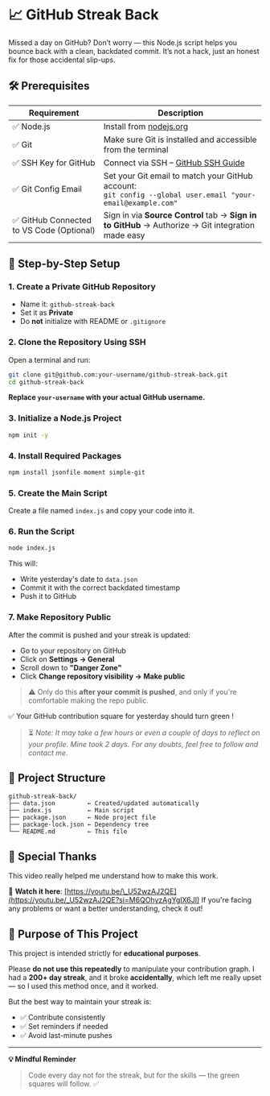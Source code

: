 # 📈 GitHub Streak Back

Missed a day on GitHub? Don’t worry — this Node.js script helps you bounce back with a clean, backdated commit. It’s not a hack, just an honest fix for those accidental slip-ups.


## 🛠️ Prerequisites

| Requirement                              | Description                                                                                                   |
| ---------------------------------------- | ------------------------------------------------------------------------------------------------------------- |
| ✅ Node.js                                | Install from [nodejs.org](https://nodejs.org/)                                                                |
| ✅ Git                                    | Make sure Git is installed and accessible from the terminal                                                   |
| ✅ SSH Key for GitHub                     | Connect via SSH – [GitHub SSH Guide](https://docs.github.com/en/authentication/connecting-to-github-with-ssh) |
| ✅ Git Config Email                       | Set your Git email to match your GitHub account:<br>`git config --global user.email "your-email@example.com"` |
| ✅ GitHub Connected to VS Code (Optional) | Sign in via **Source Control** tab → **Sign in to GitHub** → Authorize → Git integration made easy            |


## 🔧 Step-by-Step Setup

### 1. **Create a Private GitHub Repository**

* Name it: `github-streak-back`
* Set it as **Private**
* Do **not** initialize with README or `.gitignore`


### 2. **Clone the Repository Using SSH**

Open a terminal and run:

```bash
git clone git@github.com:your-username/github-streak-back.git
cd github-streak-back
```

**Replace `your-username` with your actual GitHub username.**


### 3. **Initialize a Node.js Project**

```bash
npm init -y
```

### 4. **Install Required Packages**

```bash
npm install jsonfile moment simple-git
```

### 5. **Create the Main Script**

Create a file named `index.js` and copy your code into it.


### 6. **Run the Script**

```bash
node index.js
```

This will:

* Write yesterday's date to `data.json`
* Commit it with the correct backdated timestamp
* Push it to GitHub

### 7. **Make Repository Public**

After the commit is pushed and your streak is updated:

* Go to your repository on GitHub
* Click on **Settings → General**
* Scroll down to **"Danger Zone"**
* Click **Change repository visibility → Make public**

> ⚠️ Only do this **after your commit is pushed**, and only if you're comfortable making the repo public.


✅ Your GitHub contribution square for yesterday should turn green !

> ⏳ *Note: It may take a few hours or even a couple of days to reflect on your profile. Mine took 2 days. For any doubts, feel free to follow and contact me.*

## 📁 Project Structure

```
github-streak-back/
├── data.json         ← Created/updated automatically
├── index.js          ← Main script
├── package.json      ← Node project file
├── package-lock.json ← Dependency tree
└── README.md         ← This file
```

## 🙏 Special Thanks

This video really helped me understand how to make this work.

🎥 **Watch it here**:
[https://youtu.be/\_U52wzAJ2QE](https://youtu.be/_U52wzAJ2QE?si=M6QOhyzAgYgIX6JI)
If you're facing any problems or want a better understanding, check it out!


## 🎯 Purpose of This Project

This project is intended strictly for **educational purposes**.

Please **do not use this repeatedly** to manipulate your contribution graph.
I had a **200+ day streak**, and it broke **accidentally**, which left me really upset — so I used this method once, and it worked.

But the best way to maintain your streak is:

* ✅ Contribute consistently
* ✅ Set reminders if needed
* ✅ Avoid last-minute pushes

---

**💡 Mindful Reminder**
> Code every day not for the streak, but for the skills — the green squares will follow. ✅